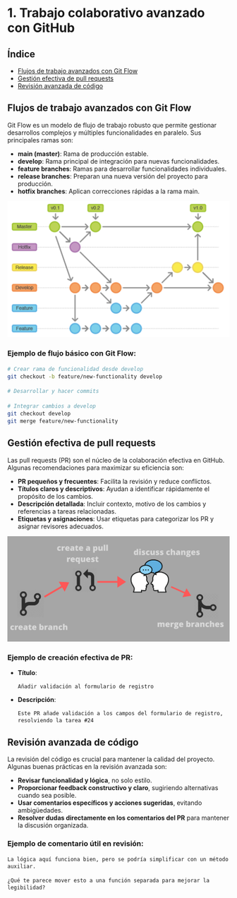 # 1. Trabajo colaborativo avanzado con GitHub

## Índice

- [Flujos de trabajo avanzados con Git Flow](#flujos-de-trabajo-avanzados-con-git-flow)
- [Gestión efectiva de pull requests](#gestión-efectiva-de-pull-requests)
- [Revisión avanzada de código](#revisión-avanzada-de-código)

## Flujos de trabajo avanzados con Git Flow

Git Flow es un modelo de flujo de trabajo robusto que permite gestionar desarrollos complejos y múltiples funcionalidades en paralelo. Sus principales ramas son:

- **main (master)**: Rama de producción estable.
- **develop**: Rama principal de integración para nuevas funcionalidades.
- **feature branches**: Ramas para desarrollar funcionalidades individuales.
- **release branches**: Preparan una nueva versión del proyecto para producción.
- **hotfix branches**: Aplican correcciones rápidas a la rama main.

![gitlab flow](gitlab-flow.png)

### Ejemplo de flujo básico con Git Flow:

```bash
# Crear rama de funcionalidad desde develop
git checkout -b feature/new-functionality develop

# Desarrollar y hacer commits

# Integrar cambios a develop
git checkout develop
git merge feature/new-functionality
```

## Gestión efectiva de pull requests

Las pull requests (PR) son el núcleo de la colaboración efectiva en GitHub. Algunas recomendaciones para maximizar su eficiencia son:

- **PR pequeños y frecuentes**: Facilita la revisión y reduce conflictos.
- **Títulos claros y descriptivos**: Ayudan a identificar rápidamente el propósito de los cambios.
- **Descripción detallada**: Incluir contexto, motivo de los cambios y referencias a tareas relacionadas.
- **Etiquetas y asignaciones**: Usar etiquetas para categorizar los PR y asignar revisores adecuados.

![pull request](pull-request.png)

### Ejemplo de creación efectiva de PR:

- **Título**:

      Añadir validación al formulario de registro
- **Descripción**:

      Este PR añade validación a los campos del formulario de registro, resolviendo la tarea #24

## Revisión avanzada de código

La revisión del código es crucial para mantener la calidad del proyecto. Algunas buenas prácticas en la revisión avanzada son:

- **Revisar funcionalidad y lógica**, no solo estilo.
- **Proporcionar feedback constructivo y claro**, sugiriendo alternativas cuando sea posible.
- **Usar comentarios específicos y acciones sugeridas**, evitando ambigüedades.
- **Resolver dudas directamente en los comentarios del PR** para mantener la discusión organizada.

### Ejemplo de comentario útil en revisión:

    La lógica aquí funciona bien, pero se podría simplificar con un método auxiliar.
    
    ¿Qué te parece mover esto a una función separada para mejorar la legibilidad?
